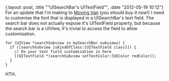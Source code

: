 {:layout :post, :title "\"UISearchBar's UITextField\"", :date "2012-05-19 10:12"}
For an update that I'm making to [Moving Van](http://click.linksynergy.com/fs-bin/stat?id=*W1h7qYtoaI&offerid=146261&type=3&subid=0&tmpid=1826&RD_PARM1=http%253A%252F%252Fitunes.apple.com%252Fus%252Fapp%252Fmoving-van%252Fid357418069%253Fmt%253D8%2526uo%253D4%2526partnerId%253D30) (_you should buy it now!_) I need to customise the font that is displayed in a UISearchBar's text field. The search bar does not actually expose it's UITextField property, but because the search bar is a UIView, it's trivial to access the field to allow customisation.

    for (UIView *searchSubview in mySearchBar.subviews) {
      if ([searchSubview isKindOfClass:[UITextField class]]) {
        // Do your text field customisation in here
        [(UITextField *)searchSubview setTextColor:[UIColor redColor]];
      }
    }


HTH.
